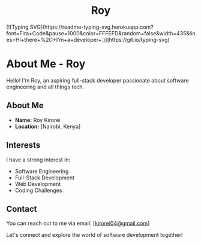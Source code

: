 <h1 align="center">Roy</h1>
[![Typing SVG](https://readme-typing-svg.herokuapp.com?font=Fira+Code&pause=1000&color=FFFEFD&random=false&width=435&lines=Hi+there+%2C+I'm+a+developer+.)](https://git.io/typing-svg)

# About Me - Roy

Hello! I'm Roy, an aspiring full-stack developer passionate about software engineering and all things tech.

## About Me

- **Name:** Roy Kirorei
- **Location:** [Nairobi, Kenya]

## Interests

I have a strong interest in:

- Software Engineering
- Full-Stack Development
- Web Development
- Coding Challenges

## Contact

You can reach out to me via email: [kirorei04@gmail.com]

Let's connect and explore the world of software development together!
<!--
**Rohhelion/Rohhelion** is a ✨ _special_ ✨ repository because its `README.md` (this file) appears on your GitHub profile.

Here are some ideas to get you started:

- 🔭 I’m currently working on ...
- 🌱 I’m currently learning ...
- 👯 I’m looking to collaborate on ...
- 🤔 I’m looking for help with ...
- 💬 Ask me about ...
- 📫 How to reach me: ...
- 😄 Pronouns: ...
- ⚡ Fun fact: ...
-->
